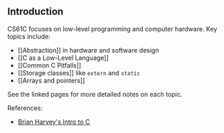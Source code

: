 ## Introduction

CS61C focuses on low-level programming and computer hardware. Key topics include:

- [[Abstraction]] in hardware and software design
- [[C as a Low-Level Language]]
- [[Common C Pitfalls]]
- [[Storage classes]] like `extern` and `static`
- [[Arrays and pointers]]

See the linked pages for more detailed notes on each topic.

References:
- [Brian Harvey's Intro to C](https://inst.eecs.berkeley.edu/~cs61c/sp21/resources-pdfs/HarveyNotesC1-3.pdf)
